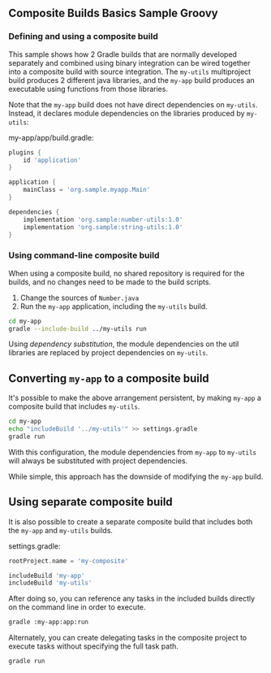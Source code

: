 ## Composite Builds Basics Sample Groovy

### Defining and using a composite build

This sample shows how 2 Gradle builds that are normally developed separately and combined using binary integration can be wired together into a composite build with source integration. The `my-utils` multiproject build produces 2 different java libraries, and the `my-app` build produces an executable using functions from those libraries.

Note that the `my-app` build does not have direct dependencies on `my-utils`. Instead, it declares module dependencies on the libraries produced by `my-utils`:

my-app/app/build.gradle:
```groovy
plugins {
    id 'application'
}

application {
    mainClass = 'org.sample.myapp.Main'
}

dependencies {
    implementation 'org.sample:number-utils:1.0'
    implementation 'org.sample:string-utils:1.0'
}
```

### Using command-line composite build

When using a composite build, no shared repository is required for the builds, and no changes need to be made to the build scripts.

1. Change the sources of `Number.java`
2. Run the `my-app` application, including the `my-utils` build.

```bash
cd my-app
gradle --include-build ../my-utils run
```

Using _dependency substitution_, the module dependencies on the util libraries are replaced by project dependencies on `my-utils`.

## Converting `my-app` to a composite build

It's possible to make the above arrangement persistent, by making `my-app` a composite build that includes `my-utils`.

```bash
cd my-app
echo "includeBuild '../my-utils'" >> settings.gradle
gradle run
```

With this configuration, the module dependencies from `my-app` to `my-utils` will always be substituted with project dependencies.

While simple, this approach has the downside of modifying the `my-app` build.

## Using separate composite build

It is also possible to create a separate composite build that includes both the `my-app` and `my-utils` builds.

settings.gradle:
```groovy
rootProject.name = 'my-composite'

includeBuild 'my-app'
includeBuild 'my-utils'
```


After doing so, you can reference any tasks in the included builds directly on the command line in order to execute.

```bash
gradle :my-app:app:run
```

Alternately, you can create delegating tasks in the composite project to execute tasks without specifying the full task path.


```bash
gradle run
```
